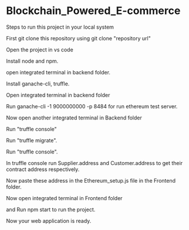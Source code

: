 # Blockchain_Powered_E-commerce

Steps to run this project in your local system

First git clone this repository using git clone "repository url"

Open the project in vs code

Install node and npm.

open integrated terminal in backend folder.

Install ganache-cli, truffle.

Open integrated terminal in backend folder 

Run ganache-cli -1 9000000000 -p 8484 for run ethereum test server.

Now open another integrated terminal in Backend folder

Run "truffle console"

Run "truffle migrate".

Run "truffle console".

In truffle console run Supplier.address and Customer.address to get their contract address respectively.

Now paste these address in the Ethereum_setup.js file in the Frontend folder.

Now open integrated terminal in Frontend folder 

and Run npm start to run the project.

Now your web application is ready.
